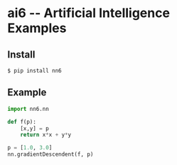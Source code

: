 # ai6 -- Artificial Intelligence Examples

## Install

```
$ pip install nn6
```

## Example

```py
import nn6.nn

def f(p):
	[x,y] = p
	return x*x + y*y

p = [1.0, 3.0]
nn.gradientDescendent(f, p)
```
